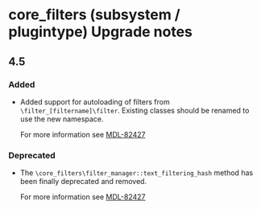 # core_filters (subsystem / plugintype) Upgrade notes

## 4.5

### Added

- Added support for autoloading of filters from `\filter_[filtername]\filter`. Existing classes should be renamed to use the new namespace.

  For more information see [MDL-82427](https://tracker.agpu.org/browse/MDL-82427)

### Deprecated

- The `\core_filters\filter_manager::text_filtering_hash` method has been finally deprecated and removed.

  For more information see [MDL-82427](https://tracker.agpu.org/browse/MDL-82427)

